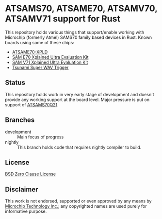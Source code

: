 # ATSAMS70, ATSAME70, ATSAMV70, ATSAMV71 support for Rust

This repository holds various things that support/enable working with Microchip (formerly Atmel) SAMS70 family based
devices in Rust. Known boards using some of these chips:

* [ATSAME70-XPLD](https://www.microchip.com/DevelopmentTools/ProductDetails/PartNO/ATSAME70-XPLD)
* [SAM E70 Xplained Ultra Evaluation Kit](https://www.microchip.com/DevelopmentTools/ProductDetails/PartNO/DM320113)
* [SAM V71 Xplained Ultra Evaluation Kit](https://www.microchip.com/DevelopmentTools/ProductDetails/PartNO/ATSAMV71-XULT)
* [Tsunami Super WAV Trigger](https://www.sparkfun.com/products/13810)

## Status

This repository holds work in very early stage of development and doesn't provide any working support at the board level. Major pressure is put on support of [ATSAMS70Q21](https://www.microchip.com/wwwproducts/en/ATSAMS70Q21).

## Branches

<dl>
  <dt>development</dt>
  <dd>Main focus of progress</dd>
  <dt>nightly</dt>
  <dd>This branch holds code that requires nightly compiler to build.</dd>
</dl>

## License

[BSD Zero Clause License](https://choosealicense.com/licenses/0bsd/)

## Disclaimer

This work is not endorsed, supported or even approved by any means by [Microchip Technology Inc.](https://www.microchip.com/about-us/company-information/about); any copyrighted names are used purely for informative purpose.
